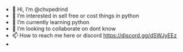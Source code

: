 - 👋 Hi, I’m @chvpedrind
- 👀 I’m interested in sell free or cost things in python
- 🌱 I’m currently learning python
- 💞️ I’m looking to collaborate on dont know
- 📫 How to reach me here or discord https://discord.gg/dSWJyEEz
- 

<!---
chvpedrind/chvpedrind is a ✨ special ✨ repository because its `README.md` (this file) appears on your GitHub profile.
You can click the Preview link to take a look at your changes.
--->
